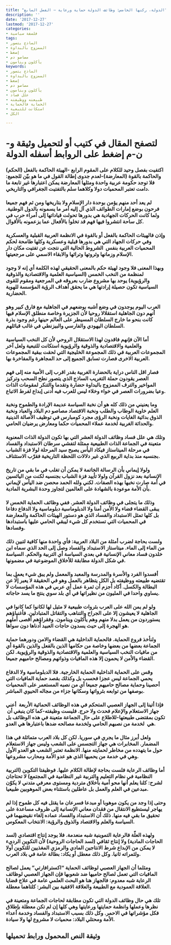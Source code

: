 ```yaml
---
title: "الدولة، ركنها الخامس: وظائف الدولة حماية ورعاية – الفصل السابع"
description: ''
date: '2017-12-27'
lastmod: '2017-12-27'
categories:
- فلسفة سياسية
tags:
- الساذج يتصور
- الممزوج بالبداوة
- إضغط
- مصاصو دم
- يأكلون وينامون
keywords:
- الساذج يتصور
- الممزوج بالبداوة
- إضغط
- مصاصو دم
- يأكلون وينامون
- علل فساد
- طبيعته ووظيفته
- الحماية فالحماية
- استكانت للتبعية
- الكل

---
```

# **لتصفح المقال في كتيب أو لتحميل وثيقة و-ن-م إضغط على الروابط أسفله** **الدولة**

### اكتفيت بفصل وحيد للكلام على المقوم الرابع -الهيئة الحاكمة بالفعل (الحكم) والحاكمة بالقوة (المعارضة)-لعدم جدوى إطالة القول في ما هو بيّن للجميع: فلا توجد حكومة عربية واحدة ومثلها المعارضة يمكن اعتبارها غير تابعة ما دامت تعتبر المحميات دولا وكلاهما سلم بالتفتيت الجغرافي والتاريخي.

### لم يعد أحد منهم يؤمن بوحدة دار الإسلام ولا بتاريخها ومن ثم فهم جميعا فرحون بوضع إمارات الطوائف الذي آل إليه أمر ما يسمونه بالدول الوطنية. ولما كانت الحركات الجهادية هي بدورها تحولت قياداتها إلى أمراء حرب في كل ساحة انتشروا فيها فهم قد تخلوا بالأفعال عما يزعمونه بالأقوال.

### وإذن فالهيئات الحاكمة بالفعل أو بالقوة في الانظمة العربية القبلية والعسكرية وفي حركات الجهاد التي هي بدورها قبلية وعسكرية وكلها طامحة لحكم المحميات العربية بنفس  الشروط الحالية التي نتجت عن تفتيت مكان دار الإسلام وزمانها وثروتها وتراثها والابقاء الاسمي على مرجعيتها.

### وبهذا المعنى فلا وجود لهيئة حكم بالمعنى الحقيقي لهذه الكلمة أي إنه لا وجود لمنظمة من النخب الخمس (السياسية العلمية والاقتصادية والذوقية والرؤيوية) يوحد بها مشروع ضارب بعروقه في المرجعية ومقوم للقوى السياسية تكون حصيلة إرادتها هي ما يحقق أهداف الرؤية المؤسسة للهوية الحضارية.

### العرب اليوم يوجدون في وضع أشبه بوضعهم في الجاهلية مع فارق كبير وهو أنهم دون الجاهلية استقلالا روحيا لأن الجزيرة وخاصة منطلق الإسلام فيها كانت بنحو ما خارج السلطان المسيطر على العالم حينها رغم وجود بذرة السلطان اليهودي والفارسي والبيزنطي في غالب قبائلهم.

### أما الآن فإنهم فاقدون لهذا الاستقلال الروحي لأن كل النخب السياسية والعلمية والاقتصادية والذوقية والرؤيوية استكانت للتبعية ولعل آخر المجموعات العربية في ذلك المجموعة الخليجية التي لحقت ببقية المجموعات العربية الاخرى فصارت تسابق الجميع إلى حد المجاهرة والمفاخرة بها.

### فصار اقل الناس دراية بالحضارة الغربية بقدر اقرب إلى الأمية منه إلى فهم العصر يقودون حملة التغريب الساذج الذي يتصور نطح السحب وتركيز المواخير والترف الممزوج بالبداوة حضارة وتقدما والتنكر لمقومات الذات وعيا بضرورات العصر في خواء وخلاء ليس للعرب فيه أدنى إبداع لفرط الاتباع.

### وما يعنيني من ذلك كله هو أن نخبة السياسة عديمة الإرادة والطموح ونخبة العلم خاوية الوطاب والطلب ونخبة الاقتصاد مصاصو دم البلاد والعباد ونخبة الذوق بدائية الغايات ونخبة الرؤى مجرد كومبارس في توظيف الأصالة الدينية والحداثة الغربية لخدمة عملاء المحميات حكما ومعارض يرضيان الحامي.

### وتلك هي علل فساد وظائف الدولة العشر التي بها تكون الدولة الذات المعنوية متعينة في الجماعة الذات الطبيعية ممثلة لتفشي سرطان الاستبداد والفساد في مرحلة الميتاستاز فيكاد اليأس يصبح سيد المرحلة لولا فزة الشباب بجنسيه منذ بداية الربيع الذي غير دلالات اللحظة التاريخية فقرّب الاستئناف.

### ولولا إيماني بأن الرسالة الخاتمة لا يمكن أن تغلب في ما بقي من تاريخ الإنسانية بعد نزول القرآن ولولا تأييد فزة الشباب بجنسيه لكنت من اليائسين في أمة صارت نخبها بهذه الصفات. لكني ولله الحمد محصن ضد اليأس لإيماني بأن الأمة موعودة بالشهادة على العالمين لتجاوز وحدة البشرية المادية.

### وذلك ما يتجلى في وظائف الدولة العشر. ففي وظائف الحماية الخمس لا يبقى القضاء قضاء ولا الأمن أمنا ولا الدبلوماسية دبلوماسية ولا الدفاع دفاعا بل كلها تمثل الاستبداد والفساد الذي هو دستور الهيئات الحاكمة والمعارضة في المحميات التي تستخدم كل شيء ليبقي الحامي عليها باستبدادها وفسادها.

### ولست بحاجة لضرب أمثلة من البلاد العربية: فأي واحدة منها كافية لتبين ذلك من الماء إلى الماء. ميتاستاز الاستبداد والفساد وصل إلى الحد الذي سماه ابن خلدون فساد معاني الإنسانية في بعدي السياسة أي التربية والحكم. السياسة في شكل الدولة مطابقة للأخلاق الموضوعية في مضمونها.

### أفسدوا الفرد والأسرة والمدرسة والمعبد والمعمل ولم يبق شيء يعمل بما تقتضيه طبيعته ووظيفته بل الكل يتظاهر بالعمل وهو في الحقيقة لا يعبر إلّا عن البطالة والكسل. أكاد أجزم أن ثمرة عمل أي عربي في هذه المؤسسات لا يساوي واحدا في المليون من نظيراتها في أي بلد سوي ينتج ما يسد حاجاته.

### ولو لم يمن الله على العرب بثروات طبيعية لا مثيل لها لكانوا كما كانوا في الجاهلية لا يعيشون إلا على الجراح والتناهب والتقاتل المتبادلين. فأغنياؤهم يستوردون من يعمل بدلا منهم وهم يأكلون وينامون. وفقراؤهم أقصى أملهم هو الهجرة إلى حيث يسدون حاجات العبيد أدناها دون سواها.

### ولنأخذ فروع الحماية. فالحماية الداخلية هي القضاء والامن ودورهما حماية الجماعة بعضها من بعضها وخاصة من حكامها الذين بالفعل والذين بالقوة أي من مافيات النخب السياسية والعلمية والاقتصادية والذوقية والرؤيوية. لكن القضاء والأمن لا يحمون إلا هذه المافيات وذواتهم ومصالح حاميهم جميعا.

### وقس على الحماية الداخلية الحماية الخارجية. فلا الدبلوماسية ولا الدفاع يحمي الجماعة ليس عجزا فحسب بل وكذلك بقصد حماية المافيات التي أحصينا وحماية مصالح حاميهم جميعا أي من نصبه المستعمر على المحميات بوصفها من توابعه بثرواتها وسكانها جزاء من مجاله الحيوي المباشر.

### فإذا أتينا إلى الجهاز العصبي المتحكم في هذه الوظائف الحمائية الأربعة  أعني جهاز الاستعلام والإعلام فحدث ولا حرج. فليست وظيفته-كما كان ينبغي أن  تكون بمقتضى طبيعتها-للاطلاع على حال الجماعة متعينة في هذه الوظائف بل هي  لخدمة من نصبهم الحامي ولخدمة مصالحه ضدها باعتبارها هي العدو.

### ولعل أبرز مثال ما يجري في سوريا. لكن كل بلاد العرب متماثلة في هذا المضمار. المخابرات هي جهاز التجسس على الشعب وليس جهاز الاستعلام حول ما يتهدده من مخاطر لحمايته منها. الانظمة تعتبر الشعب هو العدو الأول وهي في خدمة من يحميها الذي هو عدو الأمة ومحارب مشروعها.

### أما وظائف الرعاية فلست بحاجة لإطالة الكلام عليها. فوظيفتا التكوين (التربية النظامية في نظام التعليم والتربية غير النظامية في المجتمع) لا تحتاجان لشرح: كلنا يعلم أنها محو أمية بأخلاق متردية ومستوى معرفي متدني لا يكوّن مبدعين في العلم والعمل بل عاطلين باستثناء بعض الموهوبين طبيعيا.

### وحتى إذا وجد من يكون موهوبا أو مبدعا فسرعان ما يقتل فيه كل طموح إذا لم يهاجر ليستطيع الانتقال من فقدان معاني الإنسانية إلى ظروف مساعدة على تحقيق ما بقي فيه منها. ذلك أن الاستبداد والفساد عماده إلغاء نقيضيهما في السياسة والعلم والاقتصاد والذوق والرؤية: الانتخاب المعكوس.

### ولهذه العلّة فالرعاية التموينية شبه منعدمة. فلا يوجد إنتاج اقتصادي (لسد الحاجات المادية) ولا إنتاج ثقافي (لسد الحاجات الروحية) لأن التكوين الرديء لا يمكن من الإبداع شرط الانتاجين المادي والرمزي المغذيين للتكوين أولا ولثمراته ثانيا. وكل ذلك معطل أو يكاد: بطالة عامة في بلاد العرب.

### ومثلما أن الجهاز العصبي لوظائف الحماية “اكسترافارتي” يعمل لصالح المافيات التي تعمل لصالح حاميها ضد شعوبها فإن الجهاز العصبي لوظائف الرعاية شبه معدوم: فالجهاز هنا هو البحث العلمي عامة في علاج قضايا العلاقة العمودية مع الطبيعة والعلاقة الافقية بين البشر: كلتاهما معطلة.

### تلك هي حال وظائف الدولة التي تكون مطابقة لحاجات الجماعة ومتعينة في نظرها وعملها وانظمة حمايتها ورعايتها وهي كلها إن لم تكن معطلة بإطلاق فكل مؤشراتها في الاحمر. وكل ذلك بسبب الاستبداد والفساد وخدمة أعداء الأمة ومحتلي البلاد: محميات لا مشروع لها ولا سيادة.

## وثيقة النص المحمول ورابط تحميلها

###